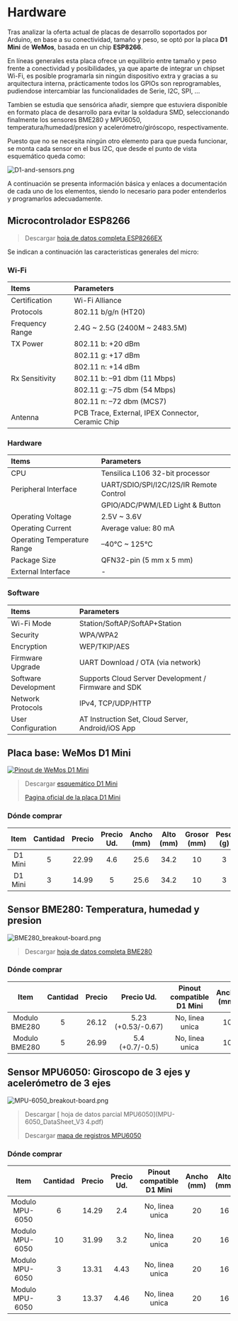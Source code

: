 # Hardware

Tras analizar la oferta actual de placas de desarrollo soportados por Arduino, en base a su conectividad, tamaño y peso, se optó por la placa **D1 Mini** de **WeMos**, basada en un chip **ESP8266**.

En líneas generales esta placa ofrece un equilibrio entre tamaño y peso frente a conectividad y posibilidades, ya que aparte de integrar un chipset Wi-Fi, es posible programarla sin ningún dispositivo extra y gracias a su arquitectura interna, prácticamente todos los GPIOs son reprogramables, pudiendose intercambiar las funcionalidades de Serie, I2C, SPI, ...

Tambien se estudia que sensórica añadir, siempre que estuviera disponible en formato placa de desarrollo para evitar la soldadura SMD, seleccionando finalmente los sensores BME280 y MPU6050, temperatura/humedad/presion y acelerómetro/giróscopo, respectivamente.

Puesto que no se necesita ningún otro elemento para que pueda funcionar, se monta cada sensor en el bus I2C, que desde el punto de vista esquemático queda como:

![D1-and-sensors.png](D1-and-sensors.png)

A continuación se presenta información básica y enlaces a documentación de cada uno de los elementos, siendo lo necesario para poder entenderlos y programarlos adecuadamente.

## Microcontrolador ESP8266

> Descargar [<i class="fa fa-cloud-download-alt" style="color:#FA023C"></i> hoja de datos completa ESP8266EX](ESP8266EX_datasheet_en.pdf)

Se indican a continuación las caracteristicas generales del micro:

### Wi-Fi

| Items | Parameters |
| :----- | :----- |
| Certification | Wi-Fi Alliance |
| Protocols | 802.11 b/g/n (HT20) |
| Frequency Range | 2.4G ~ 2.5G (2400M ~ 2483.5M) |
| TX Power | 802.11 b: +20 dBm |
| | 802.11 g: +17 dBm |
| | 802.11 n: +14 dBm |
| Rx Sensitivity | 802.11 b: –91 dbm (11 Mbps) |
| | 802.11 g: –75 dbm (54 Mbps) |
| | 802.11 n: –72 dbm (MCS7) |
| Antenna | PCB Trace, External, IPEX Connector, Ceramic Chip |

### Hardware

| Items | Parameters |
| :----- | :----- |
| CPU | Tensilica L106 32-bit processor |
| Peripheral Interface | UART/SDIO/SPI/I2C/I2S/IR Remote Control |
| | GPIO/ADC/PWM/LED Light & Button |
| Operating Voltage | 2.5V ~ 3.6V |
| Operating Current | Average value: 80 mA |
| Operating Temperature Range | –40°C ~ 125°C |
| Package Size | QFN32-pin (5 mm x 5 mm) |
| External Interface | - |

### Software

| Items | Parameters |
| :----- | :----- |
| Wi-Fi Mode | Station/SoftAP/SoftAP+Station |
| Security | WPA/WPA2 |
| Encryption | WEP/TKIP/AES |
| Firmware Upgrade | UART Download / OTA (via network)  |
| Software Development | Supports Cloud Server Development / Firmware and SDK  |for fast on-chip programming
| Network Protocols | IPv4, TCP/UDP/HTTP |
| User Configuration | AT Instruction Set, Cloud Server, Android/iOS App |

## Placa base: WeMos D1 Mini

[![Pinout de WeMos D1 Mini](esp8266-wemos-d1-mini-pinout_small.png)](esp8266-wemos-d1-mini-pinout.png)

> Descargar [<i class="fa fa-cloud-download-alt" style="color:#FA023C"></i> esquemático D1 Mini](esp8266-wemos-d1-mini-pinout_schematic_v3.0.0.pdf)
>
> [<i class="fa fa-link" style="color:#FA023C"></i> Pagina oficial de la placa D1 Mini](https://wiki.wemos.cc/products:d1:d1_mini)


### Dónde comprar

| Item    | Cantidad | Precio  | Precio Ud. | Ancho (mm) | Alto (mm) | Grosor (mm) | Peso (g) | Link Amazon                                                                     |
| :-----: | :-----:  | :-----: | :-----:    | :-----:    | :-----:   | :-----:     | :-----:  | :-----:                                                                         |
| D1 Mini | 5        | 22.99   | 4.6        | 25.6       | 34.2      | 10          | 3        | [Link](https://www.amazon.es/dp/B076F81VZT/ref=cm_sw_r_tw_dp_U_x_FnhwCbJXNS727) |
| D1 Mini | 3        | 14.99   | 5          | 25.6       | 34.2      | 10          | 3        | [Link](https://www.amazon.es/dp/B076F53B6S/ref=cm_sw_r_tw_dp_U_x_Y5hwCbAY80Q19) |

## Sensor BME280: Temperatura, humedad y presion

![BME280_breakout-board.png](BME280_breakout-board.png)

> Descargar [<i class="fa fa-cloud-download-alt" style="color:#FA023C"></i> hoja de datos completa BME280](BME280_datasheet_en.pdf)

### Dónde comprar

| Item          | Cantidad | Precio  | Precio Ud.         | Pinout compatible D1 Mini | Ancho (mm) | Alto (mm) | Grosor (mm) | Peso (g) | Link Amazon                                                                     |
| :-----:       | :-----:  | :-----: | :-----:            | :-----:                   | :-----:    | :-----:   | :-----:     | :-----:  | :-----:                                                                         |
| Modulo BME280 | 5        | 26.12   | 5.23 (+0.53/-0.67) | No, linea unica           | 10         | 12        | 5           | 1        | [Link](https://www.amazon.es/dp/B07HMQMW6M/ref=cm_sw_r_tw_dp_U_x_BDhwCbJR0T7HB) |
| Modulo BME280 | 5        | 26.99   | 5.4 (+0.7/-0.5)    | No, linea unica           | 10         | 12        | 5           | 1        | [Link](https://www.amazon.es/dp/B0799FH5PG/ref=cm_sw_r_tw_dp_U_x_0DhwCbT54YETR) |

## Sensor MPU6050: Giroscopo de 3 ejes y acelerómetro de 3 ejes

![MPU-6050_breakout-board.png](MPU-6050_breakout-board.png)

> Descargar [<i class="fa fa-cloud-download-alt" style="color:#FA023C"></i> hoja de datos parcial MPU6050](MPU-6050_DataSheet_V3 4.pdf)
> 
> Descargar [<i class="fa fa-cloud-download-alt" style="color:#FA023C"></i> mapa de registros MPU6050](MPU-6000-Register-Map1.pdf)

### Dónde comprar

| Item            | Cantidad | Precio  | Precio Ud. | Pinout compatible D1 Mini | Ancho (mm) | Alto (mm) | Grosor (mm) | Peso (g) | Link Amazon                                                                     |
| :-----:         | :-----:  | :-----: | :-----:    | :-----:                   | :-----:    | :-----:   | :-----:     | :-----:  | :-----:                                                                         |
| Modulo MPU-6050 | 6        | 14.29   | 2.4        | No, linea unica           | 20         | 16        | 5           | 1        | [Link](https://www.amazon.es/dp/B07D7SSTFW/ref=cm_sw_r_tw_dp_U_x_iWhwCbYCAJV6C) |
| Modulo MPU-6050 | 10       | 31.99   | 3.2        | No, linea unica           | 20         | 16        | 5           | 1        | [Link](https://www.amazon.es/dp/B01N96D51D/ref=cm_sw_r_tw_dp_U_x_WOhwCbS8G4XTD) |
| Modulo MPU-6050 | 3        | 13.31   | 4.43       | No, linea unica           | 20         | 16        | 5           | 1        | [Link](https://www.amazon.es/dp/B07FVKWJF6/ref=cm_sw_r_tw_dp_U_x_SUhwCbPK351RC) |
| Modulo MPU-6050 | 3        | 13.37   | 4.46       | No, linea unica           | 20         | 16        | 5           | 1        | [Link](https://www.amazon.es/dp/B07GNJLN46/ref=cm_sw_r_tw_dp_U_x_VRhwCbA2Q11TK) |
